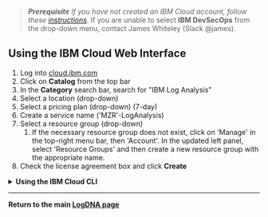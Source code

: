 > _**Prerequisite** If you have not created an IBM Cloud account, follow these [instructions](https://github.ibm.com/gensec/OperatorVault-Wiki/wiki/Registering-for-an-IBM-Cloud-Account)._
> If you are unable to select **IBM DevSecOps** from the drop-down menu, contact James Whiteley (Slack @james).

## Using the IBM Cloud Web Interface</b></summary>

1. Log into [cloud.ibm.com](https://cloud.ibm.com)
1. Click on **Catalog** from the top bar
1. In the **Category** search bar, search for "IBM Log Analysis"
1. Select a location (drop-down)
1. Select a pricing plan (drop-down) (7-day)
1. Create a service name ('MZR'-LogAnalysis)
1. Select a resource group (drop-down)
   1. If the necessary resource group does not exist, click on 'Manage' in the top-right menu bar, then 'Account'. In the updated left panel, select 'Resource Groups' and then create a new resource group with the appropriate name.
1. Check the license agreement box and click **Create**

<details>
<summary><b>Using the IBM Cloud CLI</b></summary>

1. If necessary, install the [IBM Cloud CLI](https://cloud.ibm.com/docs/cli?topic=cli-getting-started)
1. Login to your account:  
`ibmcloud login -sso`
1. For team related activities, choose the _IBM DevSecOps_ account
1. Ensure the resource group exists for the destination MZR by listing the current groups:  
`ibmcloud resource groups` (Example output below)
```
Name             ID                                 Default Group   State   
TOR-Vault        0a0effb8fdce48a3afdc04a12a67e23e   false           ACTIVE   
QZ2-Vault        178eed54083e4dc5bf080df324ea8122   false           ACTIVE
```
5. If the resource group does not exist, create it:  
`ibmcloud resource group-create <MZR>-Vault`  
6. Set the new resource group as the target for following commands:  
`ibmcloud target -g <MZR>-Vault`
7. Set the region associated with the MZR:  
`ibmcloud target -r <region>`  
&nbsp;(_For the list of regions, execute `ibmcloud regions`_)

 
</details>

***
**Return to the main [LogDNA page](https://github.ibm.com/gensec/OperatorVault-Wiki/wiki/Creating-an-MZR's-LogDNA-Instance)**
